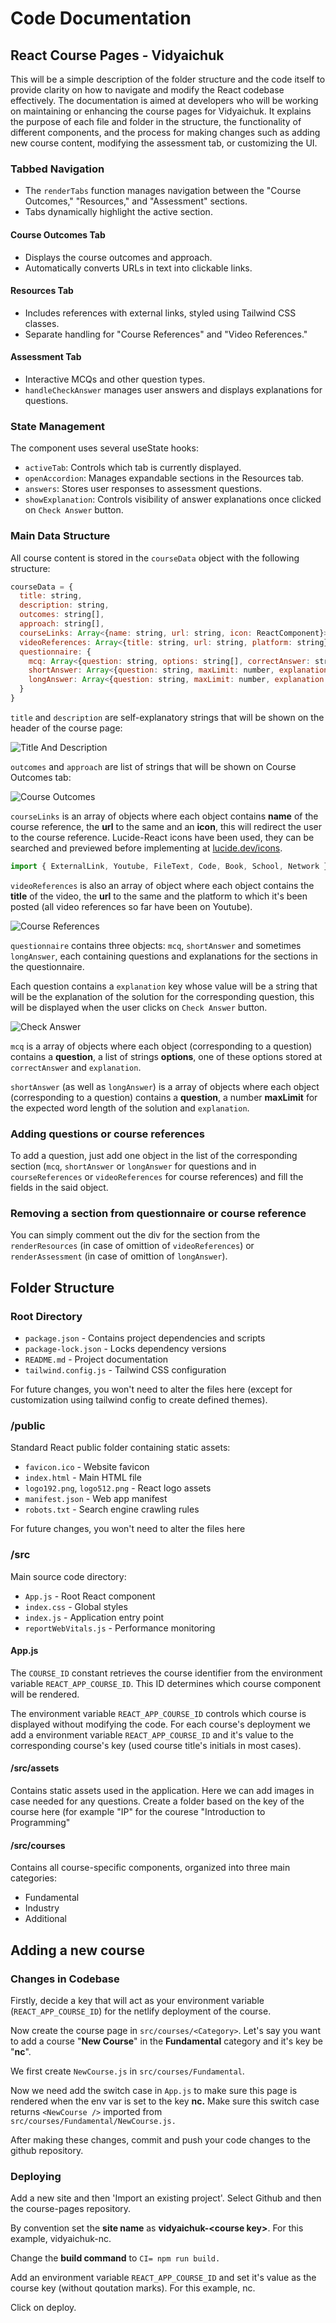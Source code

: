 # **Code Documentation**

## React Course Pages - Vidyaichuk

This will be a simple description of the folder structure and the code itself to provide clarity on how to navigate and modify the React codebase effectively. The documentation is aimed at developers who will be working on maintaining or enhancing the course pages for Vidyaichuk. It explains the purpose of each file and folder in the structure, the functionality of different components, and the process for making changes such as adding new course content, modifying the assessment tab, or customizing the UI.


### Tabbed Navigation

- The `renderTabs` function manages navigation between the "Course Outcomes," "Resources," and "Assessment" sections.
- Tabs dynamically highlight the active section.


#### Course Outcomes Tab

- Displays the course outcomes and approach.
- Automatically converts URLs in text into clickable links.


#### Resources Tab

- Includes references with external links, styled using Tailwind CSS classes.
- Separate handling for "Course References" and "Video References."


#### Assessment Tab

- Interactive MCQs and other question types.
- `handleCheckAnswer` manages user answers and displays explanations for questions.


### State Management

The component uses several useState hooks:

- `activeTab`: Controls which tab is currently displayed.
- `openAccordion`: Manages expandable sections in the Resources tab.
- `answers`: Stores user responses to assessment questions.
- `showExplanation`: Controls visibility of answer explanations once clicked on `Check Answer`  button.


### Main Data Structure

All course content is stored in the `courseData` object with the following structure:

```javascript
courseData = {
  title: string,
  description: string,
  outcomes: string[],
  approach: string[],
  courseLinks: Array<{name: string, url: string, icon: ReactComponent}>,
  videoReferences: Array<{title: string, url: string, platform: string}>,
  questionnaire: {
    mcq: Array<{question: string, options: string[], correctAnswer: string, explanation: string}>,
    shortAnswer: Array<{question: string, maxLimit: number, explanation: string}>,
    longAnswer: Array<{question: string, maxLimit: number, explanation: string}>
  }
}
```

`title` and `description` are self-explanatory strings that will be shown on the header of the course page:

![Title And Description](https://github.com/user-attachments/assets/390fda39-89b9-4c81-a67d-72ac4b48ab16)


`outcomes` and `approach` are list of strings that will be shown on Course Outcomes tab:

![Course Outcomes](https://github.com/user-attachments/assets/67f31f8a-6b66-44ba-8286-5b2faccd2d7b)

`courseLinks` is an array of objects where each object contains **name** of the course reference, the **url** to the same and an **icon**, this will redirect the user to the course reference. Lucide-React icons have been used, they can be searched and previewed before implementing at [lucide.dev/icons](https://lucide.dev/icons/).

```javascript
import { ExternalLink, Youtube, FileText, Code, Book, School, Network } from "lucide-react";
```

`videoReferences` is also an array of object where each object contains the **title** of the video, the **url** to the same and the platform to which it's been posted (all video references so far have been on Youtube).

![Course References](https://github.com/user-attachments/assets/7a8aebaa-903a-4a19-9a30-4c9901f90b9a)

`questionnaire` contains three objects: `mcq`, `shortAnswer` and sometimes `longAnswer`, each containing questions and explanations for the sections in the questionnaire.

Each question contains a `explanation` key whose value will be a string that will be the explanation of the solution for the corresponding question, this will be displayed when the user clicks on `Check Answer` button.

![Check Answer](https://github.com/user-attachments/assets/ec7d89b9-b2e9-4fc4-bd90-e114f729e8cc)

`mcq` is a array of objects where each object (corresponding to a question) contains a **question**, a list of strings **options**, one of these options stored at `correctAnswer` and `explanation`.

`shortAnswer` (as well as `longAnswer`) is a array of objects where each object (corresponding to a question) contains a **question**, a number **maxLimit** for the expected word length of the solution and `explanation`.


### Adding questions or course references

To add a question, just add one object in the list of the corresponding section (`mcq`, `shortAnswer` or `longAnswer` for questions and in `courseReferences` or `videoReferences` for course references) and fill the fields in the said object.


### Removing a section from questionnaire or course reference

You can simply comment out the div for the section from the `renderResources` (in case of omittion of `videoReferences`) or `renderAssessment` (in case of omittion of `longAnswer`).



## Folder Structure


### Root Directory

- `package.json` - Contains project dependencies and scripts
- `package-lock.json` - Locks dependency versions
- `README.md` - Project documentation
- `tailwind.config.js` - Tailwind CSS configuration

For future changes, you won't need to alter the files here (except for customization using tailwind config to create defined themes).


### /public

Standard React public folder containing static assets:

- `favicon.ico` - Website favicon
- `index.html` - Main HTML file
- `logo192.png`, `logo512.png` - React logo assets
- `manifest.json` - Web app manifest
- `robots.txt` - Search engine crawling rules

For future changes, you won't need to alter the files here


### /src

Main source code directory:

- `App.js` - Root React component
- `index.css` - Global styles
- `index.js` - Application entry point
- `reportWebVitals.js` - Performance monitoring


#### App.js

The `COURSE_ID` constant retrieves the course identifier from the environment variable `REACT_APP_COURSE_ID`. This ID determines which course component will be rendered.

The environment variable `REACT_APP_COURSE_ID` controls which course is displayed without modifying the code. For each course's deployment we add a environment variable `REACT_APP_COURSE_ID` and it's value to the corresponding course's key (used course title's initials in most cases).


#### /src/assets

Contains static assets used in the application. Here we can add images in case needed for any questions. Create a folder based on the key of the course here (for example "IP" for the courese "Introduction to Programming"


#### /src/courses

Contains all course-specific components, organized into three main categories:

- Fundamental
- Industry
- Additional



## Adding a new course


### Changes in Codebase

Firstly, decide a key that will act as your environment variable (`REACT_APP_COURSE_ID`) for the netlify deployment of the course.

Now create the course page in `src/courses/<Category>`. Let's say you want to add a course "**New Course**" in the **Fundamental** category and it's key be "**nc**". 

We first create `NewCourse.js` in `src/courses/Fundamental`. 

Now we need add the switch case in `App.js` to make sure this page is rendered when the env var is set to the key **nc.** Make sure this switch case returns `<NewCourse />` imported from `src/courses/Fundamental/NewCourse.js.`

After making these changes, commit and push your code changes to the github repository. 


### Deploying

Add a new site and then 'Import an existing project'. Select Github and then the course-pages repository.

By convention set the **site name** as **vidyaichuk-&lt;course key&gt;**. For this example, vidyaichuk-nc.

Change the **build command** to `CI= npm run build.`

Add an environment variable `REACT_APP_COURSE_ID` and set it's value as the course key (without qoutation marks). For this example, nc.

Click on deploy.
